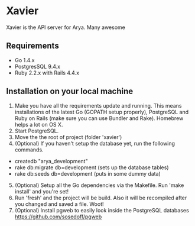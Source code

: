 # Xavier
Xavier is the API server for Arya. Many awesome

## Requirements
- Go 1.4.x
- PostgresSQL 9.4.x
- Ruby 2.2.x with Rails 4.4.x

## Installation on your local machine
1. Make you have all the requirements update and running. This means installations of the latest Go (GOPATH setup properly), PostgreSQL and Ruby on Rails (make sure you can use Bundler and Rake). Homebrew helps a lot on OS X. 
2. Start PostgreSQL. 
3. Move the the root of project (folder 'xavier')
4. (Optional) If you haven't setup the database yet, run the following commands. 
  - createdb "arya_development"
  - rake db:migrate db=development (sets up the database tables)
  - rake db:seeds db=development (puts in some dummy data)
5. (Optional) Setup all the Go dependencies via the Makefile. Run 'make install' and you're set!
6. Run 'fresh' and the project will be build. Also it will be recompiled after you changed and saved a file. Woot!
7. (Optional) Install pgweb to easily look inside the PostgreSQL databases https://github.com/sosedoff/pgweb
